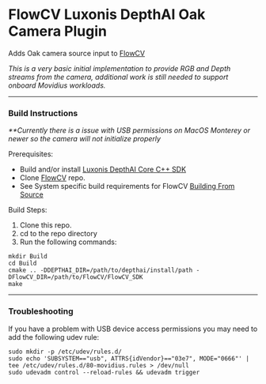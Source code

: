 # FlowCV Luxonis DepthAI Oak Camera Plugin

Adds Oak camera source input to [FlowCV](https://github.com/FlowCV-org/FlowCV)

_This is a very basic initial implementation to provide RGB and Depth streams from the camera, additional work is still needed to support onboard Movidius workloads._

---

### Build Instructions

_**Currently there is a issue with USB permissions on MacOS Monterey or newer so the camera will not initialize properly_ 

Prerequisites:

* Build and/or install [Luxonis DepthAI Core C++ SDK](https://github.com/luxonis/depthai-core)
* Clone [FlowCV](https://github.com/FlowCV-org/FlowCV) repo.
* See System specific build requirements for FlowCV [Building From Source](http://docs.flowcv.org/building_source/build_from_source.html)

Build Steps:
1. Clone this repo.
2. cd to the repo directory
3. Run the following commands:

```shell
mkdir Build
cd Build
cmake .. -DDEPTHAI_DIR=/path/to/depthai/install/path -DFlowCV_DIR=/path/to/FlowCV/FlowCV_SDK
make
```

---

### Troubleshooting

If you have a problem with USB device access permissions you may need to add the following udev rule:

```commandline
sudo mkdir -p /etc/udev/rules.d/
sudo echo 'SUBSYSTEM=="usb", ATTRS{idVendor}=="03e7", MODE="0666"' | tee /etc/udev/rules.d/80-movidius.rules > /dev/null
sudo udevadm control --reload-rules && udevadm trigger
```

